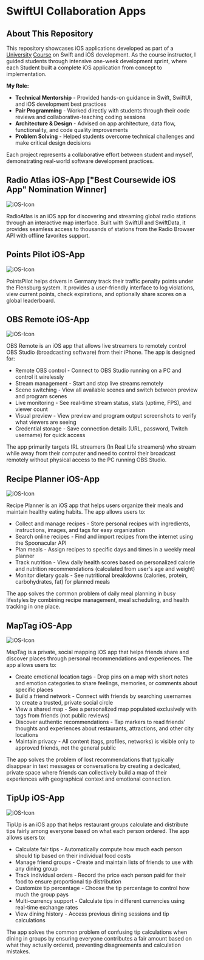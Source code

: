 # SwiftUI Collaboration Apps

## About This Repository

This repository showcases iOS applications developed as part of a [University](https://www.tum.de/) [Course](https://aet.cit.tum.de/projects/courses/ipraktikum/) on Swift and iOS development. As the course instructor, I guided students through intensive one-week development sprint, where each Student built a complete iOS application from concept to implementation.

**My Role:**
- **Technical Mentorship** - Provided hands-on guidance in Swift, SwiftUI, and iOS development best practices
- **Pair Programming** - Worked directly with students through their code reviews and collaborative-teaching coding sessions
- **Architecture & Design** - Advised on app architecture, data flow, functionality, and code quality improvements
- **Problem Solving** - Helped students overcome technical challenges and make critical design decisions

Each project represents a collaborative effort between student and myself, demonstrating real-world software development practices.

## Radio Atlas iOS-App ["Best Coursewide iOS App" Nomination Winner]
![iOS-Icon](RadioAtlasApp.png)

RadioAtlas is an iOS app for discovering and streaming global radio stations through an interactive map interface. Built with SwiftUI and SwiftData, it provides seamless access to thousands of stations from the Radio Browser API with offline favorites support.

## Points Pilot iOS-App
![iOS-Icon](PointsPilotApp.png)

PointsPilot helps drivers in Germany track their traffic penalty points under
the Flensburg system. It provides a user-friendly interface to log violations,
view current points, check expirations, and optionally share scores on a global
leaderboard.

## OBS Remote iOS-App
![iOS-Icon](OBSRemoteApp.png)

OBS Remote is an iOS app that allows live streamers to remotely control OBS Studio (broadcasting software) from their iPhone. The app is designed for:
- Remote OBS control - Connect to OBS Studio running on a PC and control it wirelessly
- Stream management - Start and stop live streams remotely
- Scene switching - View all available scenes and switch between preview and program scenes
- Live monitoring - See real-time stream status, stats (uptime, FPS), and viewer count
- Visual preview - View preview and program output screenshots to verify what viewers are seeing
- Credential storage - Save connection details (URL, password, Twitch username) for quick access

The app primarily targets IRL streamers (In Real Life streamers) who stream while away from their computer and need to control their broadcast remotely without physical access to the PC running OBS Studio.

## Recipe Planner iOS-App
![iOS-Icon](RecipePlannerApp.png)

Recipe Planner is an iOS app that helps users organize their meals and maintain healthy eating habits. The app allows users to:
- Collect and manage recipes - Store personal recipes with ingredients, instructions, images, and tags for easy organization
- Search online recipes - Find and import recipes from the internet using the Spoonacular API
- Plan meals - Assign recipes to specific days and times in a weekly meal planner
- Track nutrition - View daily health scores based on personalized calorie and nutrition recommendations (calculated from user's age and weight)
- Monitor dietary goals - See nutritional breakdowns (calories, protein, carbohydrates, fat) for planned meals

The app solves the common problem of daily meal planning in busy lifestyles by combining recipe management, meal scheduling, and health tracking in one place.


## MapTag iOS-App
![iOS-Icon](MapTagApp.png)

MapTag is a private, social mapping iOS app that helps friends share and discover places through personal recommendations and experiences. The app allows users to:
- Create emotional location tags - Drop pins on a map with short notes and emotion categories to share feelings, memories, or comments about specific places
- Build a friend network - Connect with friends by searching usernames to create a trusted, private social circle
- View a shared map - See a personalized map populated exclusively with tags from friends (not public reviews)
- Discover authentic recommendations - Tap markers to read friends' thoughts and experiences about restaurants, attractions, and other city locations
- Maintain privacy - All content (tags, profiles, networks) is visible only to approved friends, not the general public

The app solves the problem of lost recommendations that typically disappear in text messages or conversations by creating a dedicated, private space where friends can collectively build a map of their experiences with geographical context and emotional connection.

## TipUp iOS-App
![iOS-Icon](TipUpApp.png)

TipUp is an iOS app that helps restaurant groups calculate and distribute tips fairly among everyone based on what each person ordered. The app allows users to:
- Calculate fair tips - Automatically compute how much each person should tip based on their individual food costs
- Manage friend groups - Create and maintain lists of friends to use with any dining group
- Track individual orders - Record the price each person paid for their food to ensure proportional tip distribution
- Customize tip percentage - Choose the tip percentage to control how much the group pays
- Multi-currency support - Calculate tips in different currencies using real-time exchange rates
- View dining history - Access previous dining sessions and tip calculations

The app solves the common problem of confusing tip calculations when dining in groups by ensuring everyone contributes a fair amount based on what they actually ordered, preventing disagreements and calculation mistakes.

